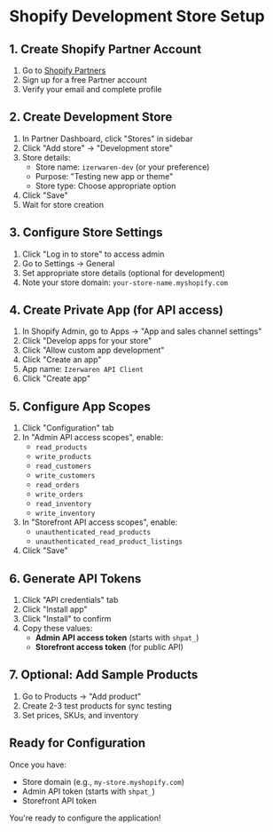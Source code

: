 # Shopify Development Store Setup

## 1. Create Shopify Partner Account

1. Go to [Shopify Partners](https://partners.shopify.com/)
2. Sign up for a free Partner account
3. Verify your email and complete profile

## 2. Create Development Store

1. In Partner Dashboard, click "Stores" in sidebar
2. Click "Add store" → "Development store"
3. Store details:
   - Store name: `izerwaren-dev` (or your preference)
   - Purpose: "Testing new app or theme"
   - Store type: Choose appropriate option
4. Click "Save"
5. Wait for store creation

## 3. Configure Store Settings

1. Click "Log in to store" to access admin
2. Go to Settings → General
3. Set appropriate store details (optional for development)
4. Note your store domain: `your-store-name.myshopify.com`

## 4. Create Private App (for API access)

1. In Shopify Admin, go to Apps → "App and sales channel settings"
2. Click "Develop apps for your store"
3. Click "Allow custom app development"
4. Click "Create an app"
5. App name: `Izerwaren API Client`
6. Click "Create app"

## 5. Configure App Scopes

1. Click "Configuration" tab
2. In "Admin API access scopes", enable:
   - `read_products`
   - `write_products`
   - `read_customers`
   - `write_customers`
   - `read_orders`
   - `write_orders`
   - `read_inventory`
   - `write_inventory`
3. In "Storefront API access scopes", enable:
   - `unauthenticated_read_products`
   - `unauthenticated_read_product_listings`
4. Click "Save"

## 6. Generate API Tokens

1. Click "API credentials" tab
2. Click "Install app"
3. Click "Install" to confirm
4. Copy these values:
   - **Admin API access token** (starts with `shpat_`)
   - **Storefront access token** (for public API)

## 7. Optional: Add Sample Products

1. Go to Products → "Add product"
2. Create 2-3 test products for sync testing
3. Set prices, SKUs, and inventory

## Ready for Configuration

Once you have:

- Store domain (e.g., `my-store.myshopify.com`)
- Admin API token (starts with `shpat_`)
- Storefront API token

You're ready to configure the application!
